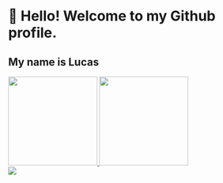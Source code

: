 # 👋 Hello! Welcome to my Github profile.
## My name is Lucas

<div>
<a href="https://github.com/x">
<img height="180em" src="https://github-readme-stats.vercel.app/api/top-langs/?username=luccasoliva&theme=tokyonight&layout=compact&langs_count=5"/>
<img height="180em" src="https://github-readme-stats.vercel.app/api?username=luccasoliva&theme=tokyonight&show_icons=true"/>
</div>

<div>
<a href="https://www.linkedin.com/in/lucas-p-oliveira" target="_blank"><img src="https://img.shields.io/badge/-LinkedIn-%230077B5?style=for-the-badge&logo=linkedin&logoColor=white" target="_blank"></a>   
</div>
